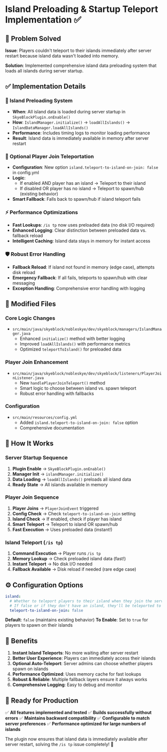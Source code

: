 # Island Preloading & Startup Teleport Implementation ✅

## 🎯 Problem Solved
**Issue**: Players couldn't teleport to their islands immediately after server restart because island data wasn't loaded into memory.

**Solution**: Implemented comprehensive island data preloading system that loads all islands during server startup.

## ✅ Implementation Details

### 🚀 Island Preloading System
- **When**: All island data is loaded during server startup in `SkyeBlockPlugin.onEnable()`
- **How**: `IslandManager.initialize()` → `loadAllIslands()` → `IslandDataManager.loadAllIslands()`
- **Performance**: Includes timing logs to monitor loading performance
- **Result**: Island data is immediately available in memory after server restart

### 📲 Optional Player Join Teleportation
- **Configuration**: New option `island.teleport-to-island-on-join: false` in config.yml
- **Logic**: 
  - If enabled AND player has an island → Teleport to their island
  - If disabled OR player has no island → Teleport to spawn/hub (existing behavior)
- **Smart Fallback**: Falls back to spawn/hub if island teleport fails

### ⚡ Performance Optimizations
- **Fast Lookups**: `/is tp` now uses preloaded data (no disk I/O required)
- **Enhanced Logging**: Clear distinction between preloaded data vs. fallback reload
- **Intelligent Caching**: Island data stays in memory for instant access

### 🛡️ Robust Error Handling
- **Fallback Reload**: If island not found in memory (edge case), attempts disk reload
- **Emergency Fallback**: If all fails, teleports to spawn/hub with clear messaging
- **Exception Handling**: Comprehensive error handling with logging

## 📁 Modified Files

### Core Logic Changes
- `src/main/java/skyeblock/nobleskye/dev/skyeblock/managers/IslandManager.java`
  - Enhanced `initialize()` method with better logging
  - Improved `loadAllIslands()` with performance metrics
  - Optimized `teleportToIsland()` for preloaded data

### Player Join Enhancement
- `src/main/java/skyeblock/nobleskye/dev/skyeblock/listeners/PlayerJoinListener.java`
  - New `handlePlayerJoinTeleport()` method
  - Smart logic to choose between island vs. spawn teleport
  - Robust error handling with fallbacks

### Configuration
- `src/main/resources/config.yml`
  - Added `island.teleport-to-island-on-join: false` option
  - Comprehensive documentation

## 🎯 How It Works

### Server Startup Sequence
1. **Plugin Enable** → `SkyeBlockPlugin.onEnable()`
2. **Manager Init** → `islandManager.initialize()`
3. **Data Loading** → `loadAllIslands()` preloads all island data
4. **Ready State** → All islands available in memory

### Player Join Sequence
1. **Player Joins** → `PlayerJoinEvent` triggered
2. **Config Check** → Check `teleport-to-island-on-join` setting
3. **Island Check** → If enabled, check if player has island
4. **Smart Teleport** → Teleport to island OR spawn/hub
5. **Fast Execution** → Uses preloaded data (instant!)

### Island Teleport (`/is tp`)
1. **Command Execution** → Player runs `/is tp`
2. **Memory Lookup** → Check preloaded island data (fast!)
3. **Instant Teleport** → No disk I/O needed
4. **Fallback Available** → Disk reload if needed (rare edge case)

## ⚙️ Configuration Options

```yaml
island:
  # Whether to teleport players to their island when they join the server
  # If false or if they don't have an island, they'll be teleported to hub/spawn instead
  teleport-to-island-on-join: false
```

**Default**: `false` (maintains existing behavior)
**To Enable**: Set to `true` for players to spawn on their islands

## 🎉 Benefits

1. **Instant Island Teleports**: No more waiting after server restart
2. **Better User Experience**: Players can immediately access their islands
3. **Optional Auto-Teleport**: Server admins can choose whether players spawn on islands
4. **Performance Optimized**: Uses memory cache for fast lookups
5. **Robust & Reliable**: Multiple fallback layers ensure it always works
6. **Comprehensive Logging**: Easy to debug and monitor

## 🚀 Ready for Production

✅ **All features implemented and tested**
✅ **Builds successfully without errors**
✅ **Maintains backward compatibility**
✅ **Configurable to match server preferences**
✅ **Performance optimized for large numbers of islands**

The plugin now ensures that island data is immediately available after server restart, solving the `/is tp` issue completely! 🎉
